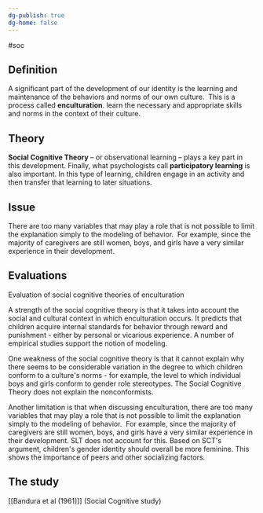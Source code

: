 ```yaml
---
dg-publish: true
dg-home: false
---
```

#soc

## Definition
A significant part of the development of our identity is the learning and maintenance of the behaviors and norms of our own culture.  This is a process called **enculturation**. learn the necessary and appropriate skills and norms in the context of their culture. 

## Theory 
**Social Cognitive Theory** – or observational learning – plays a key part in this development. Finally, what psychologists call **participatory learning** is also important. In this type of learning, children engage in an activity and then transfer that learning to later situations.

## Issue
There are too many variables that may play a role that is not possible to limit the explanation simply to the modeling of behavior.  For example, since the majority of caregivers are still women, boys, and girls have a very similar experience in their development.

## Evaluations
Evaluation of social cognitive theories of enculturation

A strength of the social cognitive theory is that it takes into account the social and cultural context in which enculturation occurs. It predicts that children acquire internal standards for behavior through reward and punishment - either by personal or vicarious experience. A number of empirical studies support the notion of modeling.

One weakness of the social cognitive theory is that it cannot explain why there seems to be considerable variation in the degree to which children conform to a culture's norms - for example, the level to which individual boys and girls conform to gender role stereotypes. The Social Cognitive Theory does not explain the nonconformists.

Another limitation is that when discussing enculturation, there are too many variables that may play a role that is not possible to limit the explanation simply to the modeling of behavior.  For example, since the majority of caregivers are still women, boys, and girls have a very similar experience in their development. SLT does not account for this. Based on SCT's argument, children's gender identity should overall be more feminine. This shows the importance of peers and other socializing factors.

## The study
[[Bandura et al (1961)]] (Social Cognitive study)